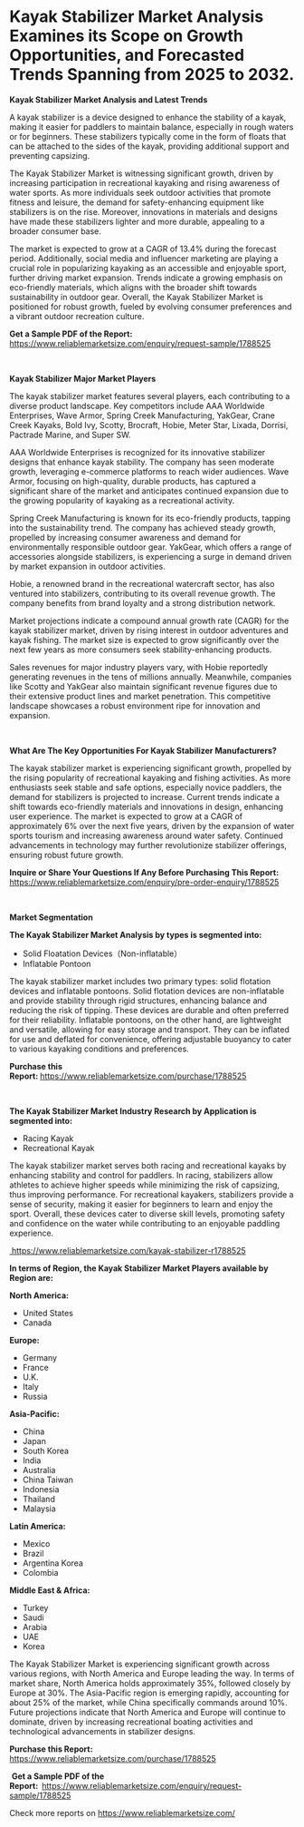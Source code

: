 <p><h1>Kayak Stabilizer Market Analysis Examines its Scope on Growth Opportunities, and Forecasted Trends Spanning from 2025 to 2032.</h1></p><p><strong>Kayak Stabilizer Market Analysis and Latest Trends</strong></p>
<p><p>A kayak stabilizer is a device designed to enhance the stability of a kayak, making it easier for paddlers to maintain balance, especially in rough waters or for beginners. These stabilizers typically come in the form of floats that can be attached to the sides of the kayak, providing additional support and preventing capsizing.</p><p>The Kayak Stabilizer Market is witnessing significant growth, driven by increasing participation in recreational kayaking and rising awareness of water sports. As more individuals seek outdoor activities that promote fitness and leisure, the demand for safety-enhancing equipment like stabilizers is on the rise. Moreover, innovations in materials and designs have made these stabilizers lighter and more durable, appealing to a broader consumer base.</p><p>The market is expected to grow at a CAGR of 13.4% during the forecast period. Additionally, social media and influencer marketing are playing a crucial role in popularizing kayaking as an accessible and enjoyable sport, further driving market expansion. Trends indicate a growing emphasis on eco-friendly materials, which aligns with the broader shift towards sustainability in outdoor gear. Overall, the Kayak Stabilizer Market is positioned for robust growth, fueled by evolving consumer preferences and a vibrant outdoor recreation culture.</p></p>
<p><strong>Get a Sample PDF of the Report:&nbsp;</strong> <a href="https://www.reliablemarketsize.com/enquiry/request-sample/1788525?utm_campaign=3165&utm_medium=2&utm_source=Github&utm_content=ia&utm_term=04042025&utm_id=kayak-stabilizer">https://www.reliablemarketsize.com/enquiry/request-sample/1788525</a></p>
<p>&nbsp;</p>
<p><strong>Kayak Stabilizer Major Market Players</strong></p>
<p><p>The kayak stabilizer market features several players, each contributing to a diverse product landscape. Key competitors include AAA Worldwide Enterprises, Wave Armor, Spring Creek Manufacturing, YakGear, Crane Creek Kayaks, Bold Ivy, Scotty, Brocraft, Hobie, Meter Star, Lixada, Dorrisi, Pactrade Marine, and Super SW.</p><p>AAA Worldwide Enterprises is recognized for its innovative stabilizer designs that enhance kayak stability. The company has seen moderate growth, leveraging e-commerce platforms to reach wider audiences. Wave Armor, focusing on high-quality, durable products, has captured a significant share of the market and anticipates continued expansion due to the growing popularity of kayaking as a recreational activity.</p><p>Spring Creek Manufacturing is known for its eco-friendly products, tapping into the sustainability trend. The company has achieved steady growth, propelled by increasing consumer awareness and demand for environmentally responsible outdoor gear. YakGear, which offers a range of accessories alongside stabilizers, is experiencing a surge in demand driven by market expansion in outdoor activities.</p><p>Hobie, a renowned brand in the recreational watercraft sector, has also ventured into stabilizers, contributing to its overall revenue growth. The company benefits from brand loyalty and a strong distribution network.</p><p>Market projections indicate a compound annual growth rate (CAGR) for the kayak stabilizer market, driven by rising interest in outdoor adventures and kayak fishing. The market size is expected to grow significantly over the next few years as more consumers seek stability-enhancing products. </p><p>Sales revenues for major industry players vary, with Hobie reportedly generating revenues in the tens of millions annually. Meanwhile, companies like Scotty and YakGear also maintain significant revenue figures due to their extensive product lines and market penetration. This competitive landscape showcases a robust environment ripe for innovation and expansion.</p></p>
<p>&nbsp;</p>
<p><strong>What Are The Key Opportunities For Kayak Stabilizer Manufacturers?</strong></p>
<p><p>The kayak stabilizer market is experiencing significant growth, propelled by the rising popularity of recreational kayaking and fishing activities. As more enthusiasts seek stable and safe options, especially novice paddlers, the demand for stabilizers is projected to increase. Current trends indicate a shift towards eco-friendly materials and innovations in design, enhancing user experience. The market is expected to grow at a CAGR of approximately 6% over the next five years, driven by the expansion of water sports tourism and increasing awareness around water safety. Continued advancements in technology may further revolutionize stabilizer offerings, ensuring robust future growth.</p></p>
<p><strong>Inquire or Share Your Questions If Any Before Purchasing This Report:</strong> <a href="https://www.reliablemarketsize.com/enquiry/pre-order-enquiry/1788525?utm_campaign=3165&utm_medium=2&utm_source=Github&utm_content=ia&utm_term=04042025&utm_id=kayak-stabilizer">https://www.reliablemarketsize.com/enquiry/pre-order-enquiry/1788525</a></p>
<p>&nbsp;</p>
<p><strong>Market Segmentation</strong></p>
<p><strong>The Kayak Stabilizer Market Analysis by types is segmented into:</strong></p>
<p><ul><li>Solid Floatation Devices（Non-inflatable）</li><li>Inflatable Pontoon</li></ul></p>
<p><p>The kayak stabilizer market includes two primary types: solid flotation devices and inflatable pontoons. Solid flotation devices are non-inflatable and provide stability through rigid structures, enhancing balance and reducing the risk of tipping. These devices are durable and often preferred for their reliability. Inflatable pontoons, on the other hand, are lightweight and versatile, allowing for easy storage and transport. They can be inflated for use and deflated for convenience, offering adjustable buoyancy to cater to various kayaking conditions and preferences.</p></p>
<p><strong>Purchase this Report:&nbsp;</strong><a href="https://www.reliablemarketsize.com/purchase/1788525?utm_campaign=3165&utm_medium=2&utm_source=Github&utm_content=ia&utm_term=04042025&utm_id=kayak-stabilizer">https://www.reliablemarketsize.com/purchase/1788525</a></p>
<p>&nbsp;</p>
<p><strong>The Kayak Stabilizer Market Industry Research by Application is segmented into:</strong></p>
<p><ul><li>Racing Kayak</li><li>Recreational Kayak</li></ul></p>
<p><p>The kayak stabilizer market serves both racing and recreational kayaks by enhancing stability and control for paddlers. In racing, stabilizers allow athletes to achieve higher speeds while minimizing the risk of capsizing, thus improving performance. For recreational kayakers, stabilizers provide a sense of security, making it easier for beginners to learn and enjoy the sport. Overall, these devices cater to diverse skill levels, promoting safety and confidence on the water while contributing to an enjoyable paddling experience.</p></p>
<p><a href="https://www.reliablemarketsize.com/kayak-stabilizer-r1788525?utm_campaign=3165&utm_medium=2&utm_source=Github&utm_content=ia&utm_term=04042025&utm_id=kayak-stabilizer">&nbsp;https://www.reliablemarketsize.com/kayak-stabilizer-r1788525</a></p>
<p><strong>In terms of Region, the Kayak Stabilizer Market Players available by Region are:</strong></p>
<p>
    <p> <strong> North America: </strong>
        <ul>
            <li>United States</li>
            <li>Canada</li>
        </ul>
        </p> 
    <p> <strong> Europe: </strong>
        <ul>
            <li>Germany</li>
            <li>France</li>
            <li>U.K.</li>
            <li>Italy</li>
            <li>Russia</li>
        </ul>
        </p> 
    <p> <strong> Asia-Pacific: </strong>
        <ul>
            <li>China</li>
            <li>Japan</li>
            <li>South Korea</li>
            <li>India</li>
            <li>Australia</li>
            <li>China Taiwan</li>
            <li>Indonesia</li>
            <li>Thailand</li>
            <li>Malaysia</li>
        </ul>
        </p> 
    <p> <strong> Latin America: </strong>
        <ul>
            <li>Mexico</li>
            <li>Brazil</li>
            <li>Argentina Korea</li>
            <li>Colombia</li>
        </ul>
        </p> 
    <p> <strong> Middle East & Africa: </strong>
        <ul>
            <li>Turkey</li>
            <li>Saudi</li>
            <li>Arabia</li>
            <li>UAE</li>
            <li>Korea</li>
        </ul>
    </p>
    </p>
<p><p>The Kayak Stabilizer Market is experiencing significant growth across various regions, with North America and Europe leading the way. In terms of market share, North America holds approximately 35%, followed closely by Europe at 30%. The Asia-Pacific region is emerging rapidly, accounting for about 25% of the market, while China specifically commands around 10%. Future projections indicate that North America and Europe will continue to dominate, driven by increasing recreational boating activities and technological advancements in stabilizer designs.</p></p>
<p><strong>Purchase this Report: </strong><a href="https://www.reliablemarketsize.com/purchase/1788525?utm_campaign=3165&utm_medium=2&utm_source=Github&utm_content=ia&utm_term=04042025&utm_id=kayak-stabilizer">https://www.reliablemarketsize.com/purchase/1788525</a></p>
<p>&nbsp;<strong>Get a Sample PDF of the Report:&nbsp;&nbsp;</strong><a href="https://www.reliablemarketsize.com/enquiry/request-sample/1788525?utm_campaign=3165&utm_medium=2&utm_source=Github&utm_content=ia&utm_term=04042025&utm_id=kayak-stabilizer">https://www.reliablemarketsize.com/enquiry/request-sample/1788525</a></p>
<p><strong></strong></p>
<p>Check more reports on <a href="https://www.reliablemarketsize.com/?utm_campaign=3165&utm_medium=2&utm_source=Github&utm_content=ia&utm_term=04042025&utm_id=kayak-stabilizer">https://www.reliablemarketsize.com/</a></p>